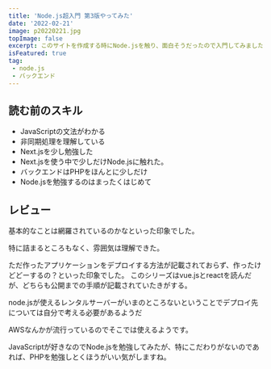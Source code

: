 ```yaml
---
title: 'Node.js超入門 第3版やってみた'
date: '2022-02-21'
image: p20220221.jpg
topImage: false
excerpt: このサイトを作成する時にNode.jsを触り、面白そうだったので入門してみました。
isFeatured: true
tag:
 - node.js
 - バックエンド
---
```



## 読む前のスキル
- JavaScriptの文法がわかる
- 非同期処理を理解している
- Next.jsを少し勉強した
- Next.jsを使う中で少しだけNode.jsに触れた。
- バックエンドはPHPをほんとに少しだけ
- Node.jsを勉強するのはまったくはじめて

## レビュー

基本的なことは網羅されているのかなといった印象でした。

特に詰まるところもなく、雰囲気は理解できた。

ただ作ったアプリケーションをデプロイする方法が記載されておらず、作ったけどどーするの？といった印象でした。
このシリーズはvue.jsとreactを読んだが、どちらも公開までの手順が記載されていたきがする。

node.jsが使えるレンタルサーバーがいまのところないということでデプロイ先については自分で考える必要があるようだ

AWSなんかが流行っているのでそこでは使えるようです。

JavaScriptが好きなのでNode.jsを勉強してみたが、特にこだわりがないのであれば、PHPを勉強しとくほうがいい気がしますね。
